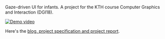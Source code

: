 Gaze-driven UI for infants. A project for the KTH course Computer Graphics and Interaction (DGI18).

[![Demo video](https://user-images.githubusercontent.com/56049/131254387-0b4d1b9c-6364-4f84-906c-4d6e92e90481.png)](https://www.youtube.com/watch?v=J593Won8SN4)

Here's the [blog, project specification and project report](https://lemonad.github.io/ui-for-infants/).
